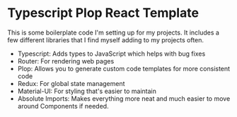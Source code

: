 # Typescript Plop React Template

This is some boilerplate code I'm setting up for my projects. It includes a few different libraries that I find myself adding to my projects often.

- Typescript: Adds types to JavaScript which helps with bug fixes
- Router: For rendering web pages
- Plop: Allows you to generate custom code templates for more consistent code
- Redux: For global state management
- Material-UI: For styling that's easier to maintain
- Absolute Imports: Makes everything more neat and much easier to move around Components if needed.
